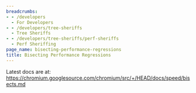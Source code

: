 ```yaml
---
breadcrumbs:
- - /developers
  - For Developers
- - /developers/tree-sheriffs
  - Tree Sheriffs
- - /developers/tree-sheriffs/perf-sheriffs
  - Perf Sheriffing
page_name: bisecting-performance-regressions
title: Bisecting Performance Regressions
---
```


Latest docs are at:
<https://chromium.googlesource.com/chromium/src/+/HEAD/docs/speed/bisects.md>
